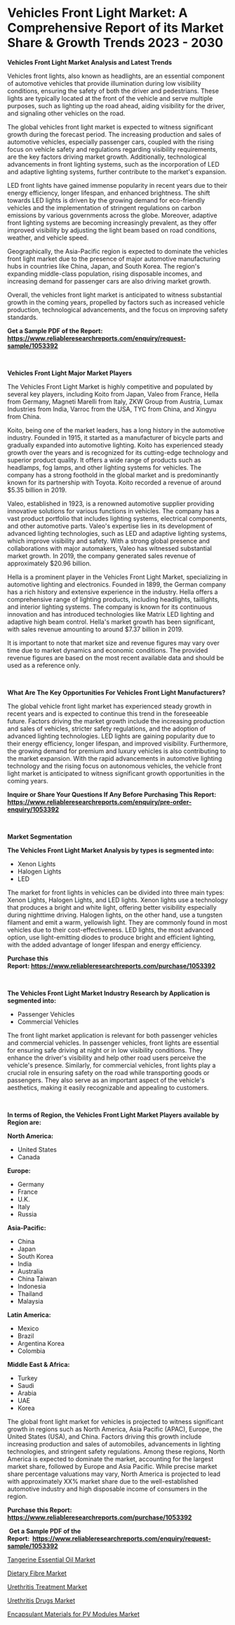 <p><h1>Vehicles Front Light Market: A Comprehensive Report of its Market Share & Growth Trends 2023 - 2030</h1></p><p><strong>Vehicles Front Light Market Analysis and Latest Trends</strong></p>
<p><p>Vehicles front lights, also known as headlights, are an essential component of automotive vehicles that provide illumination during low visibility conditions, ensuring the safety of both the driver and pedestrians. These lights are typically located at the front of the vehicle and serve multiple purposes, such as lighting up the road ahead, aiding visibility for the driver, and signaling other vehicles on the road.</p><p>The global vehicles front light market is expected to witness significant growth during the forecast period. The increasing production and sales of automotive vehicles, especially passenger cars, coupled with the rising focus on vehicle safety and regulations regarding visibility requirements, are the key factors driving market growth. Additionally, technological advancements in front lighting systems, such as the incorporation of LED and adaptive lighting systems, further contribute to the market's expansion.</p><p>LED front lights have gained immense popularity in recent years due to their energy efficiency, longer lifespan, and enhanced brightness. The shift towards LED lights is driven by the growing demand for eco-friendly vehicles and the implementation of stringent regulations on carbon emissions by various governments across the globe. Moreover, adaptive front lighting systems are becoming increasingly prevalent, as they offer improved visibility by adjusting the light beam based on road conditions, weather, and vehicle speed.</p><p>Geographically, the Asia-Pacific region is expected to dominate the vehicles front light market due to the presence of major automotive manufacturing hubs in countries like China, Japan, and South Korea. The region's expanding middle-class population, rising disposable incomes, and increasing demand for passenger cars are also driving market growth.</p><p>Overall, the vehicles front light market is anticipated to witness substantial growth in the coming years, propelled by factors such as increased vehicle production, technological advancements, and the focus on improving safety standards.</p></p>
<p><strong>Get a Sample PDF of the Report:&nbsp; <a href="https://www.reliableresearchreports.com/enquiry/request-sample/1053392">https://www.reliableresearchreports.com/enquiry/request-sample/1053392</a></strong></p>
<p>&nbsp;</p>
<p><strong>Vehicles Front Light Major Market Players</strong></p>
<p><p>The Vehicles Front Light Market is highly competitive and populated by several key players, including Koito from Japan, Valeo from France, Hella from Germany, Magneti Marelli from Italy, ZKW Group from Austria, Lumax Industries from India, Varroc from the USA, TYC from China, and Xingyu from China. </p><p>Koito, being one of the market leaders, has a long history in the automotive industry. Founded in 1915, it started as a manufacturer of bicycle parts and gradually expanded into automotive lighting. Koito has experienced steady growth over the years and is recognized for its cutting-edge technology and superior product quality. It offers a wide range of products such as headlamps, fog lamps, and other lighting systems for vehicles. The company has a strong foothold in the global market and is predominantly known for its partnership with Toyota. Koito recorded a revenue of around $5.35 billion in 2019.</p><p>Valeo, established in 1923, is a renowned automotive supplier providing innovative solutions for various functions in vehicles. The company has a vast product portfolio that includes lighting systems, electrical components, and other automotive parts. Valeo's expertise lies in its development of advanced lighting technologies, such as LED and adaptive lighting systems, which improve visibility and safety. With a strong global presence and collaborations with major automakers, Valeo has witnessed substantial market growth. In 2019, the company generated sales revenue of approximately $20.96 billion.</p><p>Hella is a prominent player in the Vehicles Front Light Market, specializing in automotive lighting and electronics. Founded in 1899, the German company has a rich history and extensive experience in the industry. Hella offers a comprehensive range of lighting products, including headlights, taillights, and interior lighting systems. The company is known for its continuous innovation and has introduced technologies like Matrix LED lighting and adaptive high beam control. Hella's market growth has been significant, with sales revenue amounting to around $7.37 billion in 2019.</p><p>It is important to note that market size and revenue figures may vary over time due to market dynamics and economic conditions. The provided revenue figures are based on the most recent available data and should be used as a reference only.</p></p>
<p>&nbsp;</p>
<p><strong>What Are The Key Opportunities For Vehicles Front Light Manufacturers?</strong></p>
<p><p>The global vehicle front light market has experienced steady growth in recent years and is expected to continue this trend in the foreseeable future. Factors driving the market growth include the increasing production and sales of vehicles, stricter safety regulations, and the adoption of advanced lighting technologies. LED lights are gaining popularity due to their energy efficiency, longer lifespan, and improved visibility. Furthermore, the growing demand for premium and luxury vehicles is also contributing to the market expansion. With the rapid advancements in automotive lighting technology and the rising focus on autonomous vehicles, the vehicle front light market is anticipated to witness significant growth opportunities in the coming years.</p></p>
<p><strong>Inquire or Share Your Questions If Any Before Purchasing This Report: <a href="https://www.reliableresearchreports.com/enquiry/pre-order-enquiry/1053392">https://www.reliableresearchreports.com/enquiry/pre-order-enquiry/1053392</a></strong></p>
<p>&nbsp;</p>
<p><strong>Market Segmentation</strong></p>
<p><strong>The Vehicles Front Light Market Analysis by types is segmented into:</strong></p>
<p><ul><li>Xenon Lights</li><li>Halogen Lights</li><li>LED</li></ul></p>
<p><p>The market for front lights in vehicles can be divided into three main types: Xenon Lights, Halogen Lights, and LED lights. Xenon lights use a technology that produces a bright and white light, offering better visibility especially during nighttime driving. Halogen lights, on the other hand, use a tungsten filament and emit a warm, yellowish light. They are commonly found in most vehicles due to their cost-effectiveness. LED lights, the most advanced option, use light-emitting diodes to produce bright and efficient lighting, with the added advantage of longer lifespan and energy efficiency.</p></p>
<p><strong>Purchase this Report:&nbsp;<a href="https://www.reliableresearchreports.com/purchase/1053392">https://www.reliableresearchreports.com/purchase/1053392</a></strong></p>
<p>&nbsp;</p>
<p><strong>The Vehicles Front Light Market Industry Research by Application is segmented into:</strong></p>
<p><ul><li>Passenger Vehicles</li><li>Commercial Vehicles</li></ul></p>
<p><p>The front light market application is relevant for both passenger vehicles and commercial vehicles. In passenger vehicles, front lights are essential for ensuring safe driving at night or in low visibility conditions. They enhance the driver's visibility and help other road users perceive the vehicle's presence. Similarly, for commercial vehicles, front lights play a crucial role in ensuring safety on the road while transporting goods or passengers. They also serve as an important aspect of the vehicle's aesthetics, making it easily recognizable and appealing to customers.</p></p>
<p>&nbsp;</p>
<p><strong>In terms of Region, the Vehicles Front Light Market Players available by Region are:</strong></p>
<p>
    <p> <strong> North America: </strong>
        <ul>
            <li>United States</li>
            <li>Canada</li>
        </ul>
        </p> 
    <p> <strong> Europe: </strong>
        <ul>
            <li>Germany</li>
            <li>France</li>
            <li>U.K.</li>
            <li>Italy</li>
            <li>Russia</li>
        </ul>
        </p> 
    <p> <strong> Asia-Pacific: </strong>
        <ul>
            <li>China</li>
            <li>Japan</li>
            <li>South Korea</li>
            <li>India</li>
            <li>Australia</li>
            <li>China Taiwan</li>
            <li>Indonesia</li>
            <li>Thailand</li>
            <li>Malaysia</li>
        </ul>
        </p> 
    <p> <strong> Latin America: </strong>
        <ul>
            <li>Mexico</li>
            <li>Brazil</li>
            <li>Argentina Korea</li>
            <li>Colombia</li>
        </ul>
        </p> 
    <p> <strong> Middle East & Africa: </strong>
        <ul>
            <li>Turkey</li>
            <li>Saudi</li>
            <li>Arabia</li>
            <li>UAE</li>
            <li>Korea</li>
        </ul>
    </p>
    </p>
<p><p>The global front light market for vehicles is projected to witness significant growth in regions such as North America, Asia Pacific (APAC), Europe, the United States (USA), and China. Factors driving this growth include increasing production and sales of automobiles, advancements in lighting technologies, and stringent safety regulations. Among these regions, North America is expected to dominate the market, accounting for the largest market share, followed by Europe and Asia Pacific. While precise market share percentage valuations may vary, North America is projected to lead with approximately XX% market share due to the well-established automotive industry and high disposable income of consumers in the region.</p></p>
<p><strong>Purchase this Report: <a href="https://www.reliableresearchreports.com/purchase/1053392">https://www.reliableresearchreports.com/purchase/1053392</a></strong></p>
<p>&nbsp;<strong>Get a Sample PDF of the Report:&nbsp;&nbsp;<a href="https://www.reliableresearchreports.com/enquiry/request-sample/1053392">https://www.reliableresearchreports.com/enquiry/request-sample/1053392</a></strong></p>
<p><strong></strong></p>
<p><p><a href="https://github.com/amae102299/Market-Research-Report-List-1/blob/main/tangerine-essential-oil-market.md">Tangerine Essential Oil Market</a></p><p><a href="https://github.com/sndrkn/Market-Research-Report-List-1/blob/main/dietary-fibre-market.md">Dietary Fibre Market</a></p><p><a href="https://medium.com/@randysimpson755/urethritis-treatment-market-the-key-to-successful-business-strategy-forecast-till-2030-c656d668730c">Urethritis Treatment Market</a></p><p><a href="https://medium.com/@olenwuckert56/urethritis-drugs-market-insight-market-trends-growth-forecasted-from-2023-to-2030-b1485c362235">Urethritis Drugs Market</a></p><p><a href="https://www.linkedin.com/pulse/encapsulant-materials-pv-modules-market-research-report-qvmjc/">Encapsulant Materials for PV Modules Market</a></p></p>